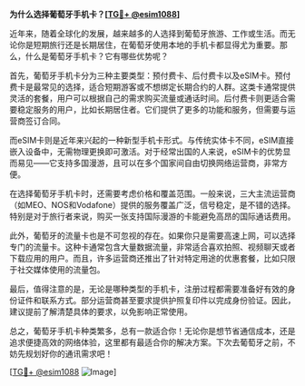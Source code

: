 **为什么选择葡萄牙手机卡？[[TG💪+ @esim1088](https://t.me/s/esim1088)]**

近年来，随着全球化的发展，越来越多的人选择到葡萄牙旅游、工作或生活。而无论你是短期旅行还是长期居住，在葡萄牙使用本地的手机卡都显得尤为重要。那么，什么是葡萄牙手机卡？它有哪些优势呢？

首先，葡萄牙手机卡分为三种主要类型：预付费卡、后付费卡以及eSIM卡。预付费卡是最常见的选择，适合短期游客或不想绑定长期合约的人群。这类卡通常提供灵活的套餐，用户可以根据自己的需求购买流量或通话时间。后付费卡则更适合需要稳定服务的用户，比如长期居住者。它们提供了更多的功能和服务，但需要与运营商签订合同。

而eSIM卡则是近年来兴起的一种新型手机卡形式。与传统实体卡不同，eSIM直接嵌入设备中，无需物理更换即可激活。对于经常出国的人来说，eSIM卡的优势显而易见——它支持多国漫游，且可以在多个国家间自由切换网络运营商，非常方便。

在选择葡萄牙手机卡时，还需要考虑价格和覆盖范围。一般来说，三大主流运营商（如MEO、NOS和Vodafone）提供的服务覆盖广泛，信号稳定，是不错的选择。特别是对于旅行者来说，购买一张支持国际漫游的卡能避免高昂的国际通话费用。

此外，葡萄牙的流量卡也是不可忽视的存在。如果你只是需要高速上网，可以选择专门的流量卡。这种卡通常包含大量数据流量，非常适合喜欢拍照、视频聊天或者下载应用的用户。而且，许多运营商还推出了针对特定用途的优惠套餐，比如只限于社交媒体使用的流量包。

最后，值得注意的是，无论是哪种类型的手机卡，注册过程都需要准备好有效的身份证件和联系方式。部分运营商甚至要求提供护照复印件以完成身份验证。因此，建议提前了解清楚具体的要求，以免影响正常使用。

总之，葡萄牙手机卡种类繁多，总有一款适合你！无论你是想节省通信成本，还是追求便捷高效的网络体验，这里都有最适合你的解决方案。下次去葡萄牙之前，不妨先规划好你的通讯需求吧！

[[TG💪+ @esim1088](https://t.me/s/esim1088) ![Image](https://i.postimg.cc/4NQfJmqS/Snipaste-2025-05-13-00-14-12.png)]